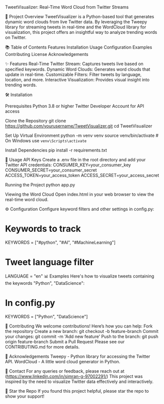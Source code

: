 TweetVisualizer: Real-Time Word Cloud from Twitter Streams

🚀 Project Overview
TweetVisualizer is a Python-based tool that generates dynamic word clouds from live Twitter data. 
By leveraging the Tweepy library for streaming tweets in real-time and the WordCloud library for visualization, this project offers an insightful way to analyze trending words on Twitter.


📚 Table of Contents
Features
Installation
Usage
Configuration
Examples
Contributing
License
Acknowledgements

✨ Features
Real-Time Twitter Stream: Captures tweets live based on specified keywords.
Dynamic Word Clouds: Generates word clouds that update in real-time.
Customizable Filters: Filter tweets by language, location, and more.
Interactive Visualization: Provides visual insight into trending words.

🛠 Installation

Prerequisites
  Python 3.8 or higher
  Twitter Developer Account for API access

Clone the Repository
  git clone https://github.com/yourusername/TweetVisualizer.git
  cd TweetVisualizer

Set Up Virtual Environment
  python -m venv venv
  source venv/bin/activate  # On Windows use `venv\Scripts\activate`

Install Dependencies
  pip install -r requirements.txt

🚀 Usage
API Keys
  Create a .env file in the root directory and add your Twitter API credentials:
    CONSUMER_KEY=your_consumer_key
    CONSUMER_SECRET=your_consumer_secret
    ACCESS_TOKEN=your_access_token
    ACCESS_SECRET=your_access_secret

Running the Project
  python app.py

Viewing the Word Cloud
  Open index.html in your web browser to view the real-time word cloud.

⚙️ Configuration
Configure keyword filters and other settings in config.py:

# Keywords to track
KEYWORDS = ["#python", "#AI", "#MachineLearning"]

# Tweet language filter
LANGUAGE = "en"
📊 Examples
Here's how to visualize tweets containing the keywords "Python", "DataScience":

# In config.py
KEYWORDS = ["Python", "DataScience"]

🤝 Contributing
We welcome contributions! Here’s how you can help:
  Fork the repository
  Create a new branch: git checkout -b feature-branch
  Commit your changes: git commit -m 'Add new feature'
  Push to the branch: git push origin feature-branch
  Submit a Pull Request
Please see our CONTRIBUTING.md for more details.

🙏 Acknowledgements
  Tweepy - Python library for accessing the Twitter API.
  WordCloud - A little word cloud generator in Python.

📧 Contact
For any queries or feedback, please reach out at (https://www.linkedin.com/in/simran-g-97002291/)
This project was inspired by the need to visualize Twitter data effectively and interactively.

🌟 Star the Repo
If you found this project helpful, please star the repo to show your support!
